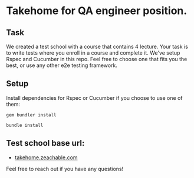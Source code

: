 # Takehome for QA engineer position.

## Task

We created a test school with a course that contains 4 lecture.
Your task is to write tests where you enroll in a course and complete it.
We've setup Rspec and Cucumber in this repo.
Feel free to choose one that fits you the best, or use any other e2e testing framework.

## Setup

Install dependencies for Rspec or Cucumber if you choose to use one of them:
```
gem bundler install
```

```
bundle install
```

## Test school base url:

* [takehome.zeachable.com](takehome.zeachable.com)

Feel free to reach out if you have any questions!
